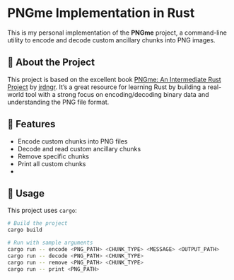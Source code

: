 # PNGme Implementation in Rust

This is my personal implementation of the **PNGme** project, a command-line utility to encode and decode custom ancillary chunks into PNG images.

## 📘 About the Project

This project is based on the excellent book [PNGme: An Intermediate Rust Project](https://jrdngr.github.io/pngme_book/introduction.html) by [jrdngr](https://github.com/jrdngr). It’s a great resource for learning Rust by building a real-world tool with a strong focus on encoding/decoding binary data and understanding the PNG file format.

## 🔧 Features

- Encode custom chunks into PNG files
- Decode and read custom ancillary chunks
- Remove specific chunks
- Print all custom chunks
- 
## 🚀 Usage

This project uses `cargo`:

```sh
# Build the project
cargo build

# Run with sample arguments
cargo run -- encode <PNG_PATH> <CHUNK_TYPE> <MESSAGE> <OUTPUT_PATH>
cargo run -- decode <PNG_PATH> <CHUNK_TYPE>
cargo run -- remove <PNG_PATH> <CHUNK_TYPE>
cargo run -- print <PNG_PATH>
